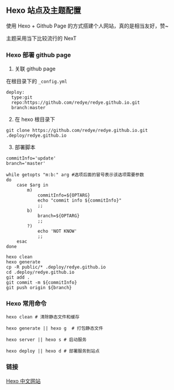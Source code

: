 ## Hexo 站点及主题配置

使用 Hexo + Github Page 的方式搭建个人网站，真的是相当友好，赞~

主题采用当下比较流行的 NexT

### Hexo 部署 github page

1. 关联 github page

在根目录下的 `_config.yml`

```
deploy:
  type:git
  repo:https://github.com/redye/redye.github.io.git
  branch:master
```

2. 在 hexo 根目录下

```
git clone https://github.com/redye/redye.github.io.git .deploy/redye.github.io
```

3. 部署脚本

```
commitInfo='update'
branch='master'

while getopts "m:b:" arg #选项后面的冒号表示该选项需要参数
do
	case $arg in
		m)
			commitInfo=${OPTARG}
			echo "commit info ${commitInfo}"
			;;
		b)
			branch=${OPTARG}
			;;
		?)
			echo 'NOT KNOW'
			;;
	esac
done

hexo clean
hexo generate
cp -R public/* .deploy/redye.github.io
cd .deploy/redye.github.io
git add .
git commit -m ${commitInfo}
git push origin ${branch}
```

### Hexo 常用命令

```
hexo clean # 清除静态文件和缓存

hexo generate || hexo g  # 打包静态文件

hexo server || hexo s # 启动服务

hexo deploy || hexo d # 部署服务到站点
```

### 链接

[Hexo 中文网站](https://hexo.io/zh-cn/index.html)
